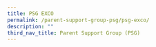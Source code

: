 ```yaml
---
title: PSG EXCO
permalink: /parent-support-group-psg/psg-exco/
description: ""
third_nav_title: Parent Support Group (PSG)
---
```

